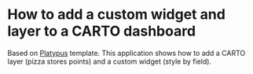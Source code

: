 # How to add a custom widget and layer to a CARTO dashboard

Based on [Platypus](https://github.com/CartoDB/platypus) template. This application shows how to add a CARTO layer (pizza stores points) and a custom widget (style by field).
